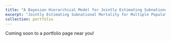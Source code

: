 ```yaml
---
title: "A Bayesian Hierarchical Model for Jointly Estimating Subnational Mortality for Mutliple Populations"
excerpt: "Jointly Estimating Subnational Mortality for Multiple Populations."
collection: portfolio
---
```


Coming soon to a portfolio page near you!
